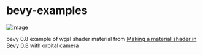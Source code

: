 # bevy-examples

![image](https://user-images.githubusercontent.com/14217/187835222-97332a7b-8ba1-4190-8494-20e4e728cc90.png)

bevy 0.8 example of wgsl shader material from [Making a material shader in Bevy 0.8](https://www.youtube.com/watch?v=O6A_nVmpvhc) with orbital camera
